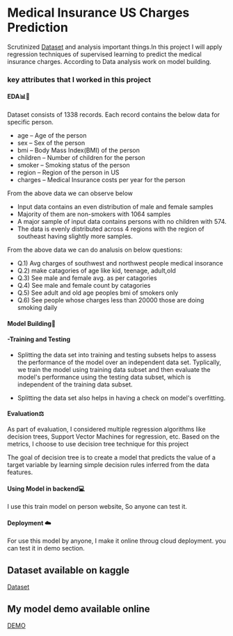 # Medical Insurance US Charges Prediction

Scrutinized [Dataset](https://www.kaggle.com/datasets/mirichoi0218/insurance) and analysis important things.In this project I will apply regression techniques of supervised learning to predict the medical insurance charges. According to Data analysis work on model building.

### key attributes that I worked in this project


#### EDA📊📝
Dataset consists of 1338 records. Each record contains the below data for specific person.

- age – Age of the person
- sex – Sex of the person
- bmi – Body Mass Index(BMI) of the person
- children – Number of children for the person
- smoker – Smoking status of the person
- region – Region of the person in US
- charges – Medical Insurance costs per year for the person

From the above data we can observe below

- Input data contains an even distribution of male and female samples
- Majority of them are non-smokers with 1064 samples
- A major sample of input data contains persons with no children with 574.
- The data is evenly distributed across 4 regions with the region of southeast having slightly more samples.

From the above data we can do analusis on below questions:

- Q.1) Avg charges of southwest and northwest people medical insorance
- Q.2) make catagories of age like kid, teenage, adult,old
- Q.3) See male and female avg. as per catagories
- Q.4) See male and female count by catagories
- Q.5) See adult and old age peoples bmi of smokers only
- Q.6) See people whose charges less than 20000 those are doing smoking daily

#### Model Building📱
 #### -Training and Testing
- Splitting the data set into training and testing subsets helps to assess the performance of the model over an independent data set. Typlically, we train the model using training data subset and then evaluate the model's performance using the testing data subset, which is independent of the training data subset.

- Splitting the data set also helps in having a check on model's overfitting.

#### Evaluation⚖️
As part of evaluation, I considered multiple regression algorithms like decision trees, Support Vector Machines for regression, etc. Based on the metrics, I choose to use decision tree technique for this project

The goal of decision tree is to create a model that predicts the value of a target variable by learning simple decision rules inferred from the data features.
#### Using Model in backend💻

I use this train model on person website, So anyone can test it.
#### Deployment ☁️

For use this model by anyone, I make it online throug cloud deployment. you can test it in demo section.



## Dataset available on kaggle
[Dataset](https://www.kaggle.com/datasets/mirichoi0218/insurance)

## My model demo available online
[DEMO](https://vaibhav-rokde-portfolio.herokuapp.com/medical-insurance-us-model/)
